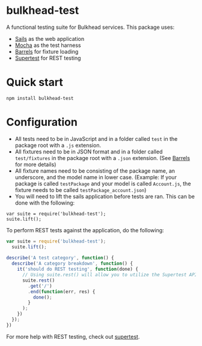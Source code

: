 bulkhead-test
=============

A functional testing suite for Bulkhead services.  This package uses:

* [Sails](https://github.com/balderdashy/sails) as the web application
* [Mocha](https://github.com/visionmedia/mocha) as the test harness
* [Barrels](https://github.com/bredikhin/barrels) for fixture loading
* [Supertest](https://github.com/visionmedia/supertest) for REST testing

# Quick start

```npm install bulkhead-test```

# Configuration

* All tests need to be in JavaScript and in a folder called ```test``` in the package root with a ```.js``` extension.
* All fixtures need to be in JSON format and in a folder called ```test/fixtures``` in the package root with a ```.json``` extension.  (See [Barrels](https://github.com/bredikhin/barrels) for more details)
* All fixture names need to be consisting of the package name, an underscore, and the model name in lower case.  (Example: If your package is called ```testPackage``` and your model is called ```Account.js```, the fixture needs to be called ```testPackage_account.json```)
* You will need to lift the sails application before tests are ran.  This can be done with the following:

```
var suite = require('bulkhead-test');
suite.lift();
```

To perform REST tests against the application, do the following:

```javascript
var suite = require('bulkhead-test');
  suite.lift();
  
describe('A test category', function() {
  describe('A category breakdown', function() {
    it('should do REST testing', function(done) {
      // Using suite.rest() will allow you to utilize the Supertest API
      suite.rest()
        .get('/')
        .end(function(err, res) {
          done();
        }
      );
    })
  });
})
```
For more help with REST testing, check out [supertest](https://github.com/visionmedia/supertest).